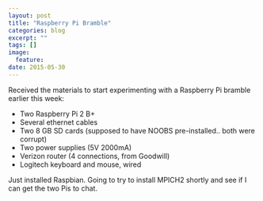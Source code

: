 ```yaml
---
layout: post
title: "Raspberry Pi Bramble"
categories: blog
excerpt: "" 
tags: []
image:
  feature:
date: 2015-05-30
---
```


Received the materials to start experimenting with a Raspberry Pi bramble earlier this week:

- Two Raspberry Pi 2 B+
- Several ethernet cables
- Two 8 GB SD cards (supposed to have NOOBS pre-installed.. both were corrupt)
- Two power supplies (5V 2000mA)
- Verizon router (4 connections, from Goodwill)
- Logitech keyboard and mouse, wired

Just installed Raspbian. Going to try to install MPICH2 shortly and see if I can get the two Pis to chat.
